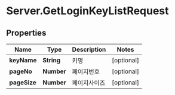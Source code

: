 # Server.GetLoginKeyListRequest

## Properties
Name | Type | Description | Notes
------------ | ------------- | ------------- | -------------
**keyName** | **String** | 키명 | [optional] 
**pageNo** | **Number** | 페이지번호 | [optional] 
**pageSize** | **Number** | 페이지사이즈 | [optional] 


